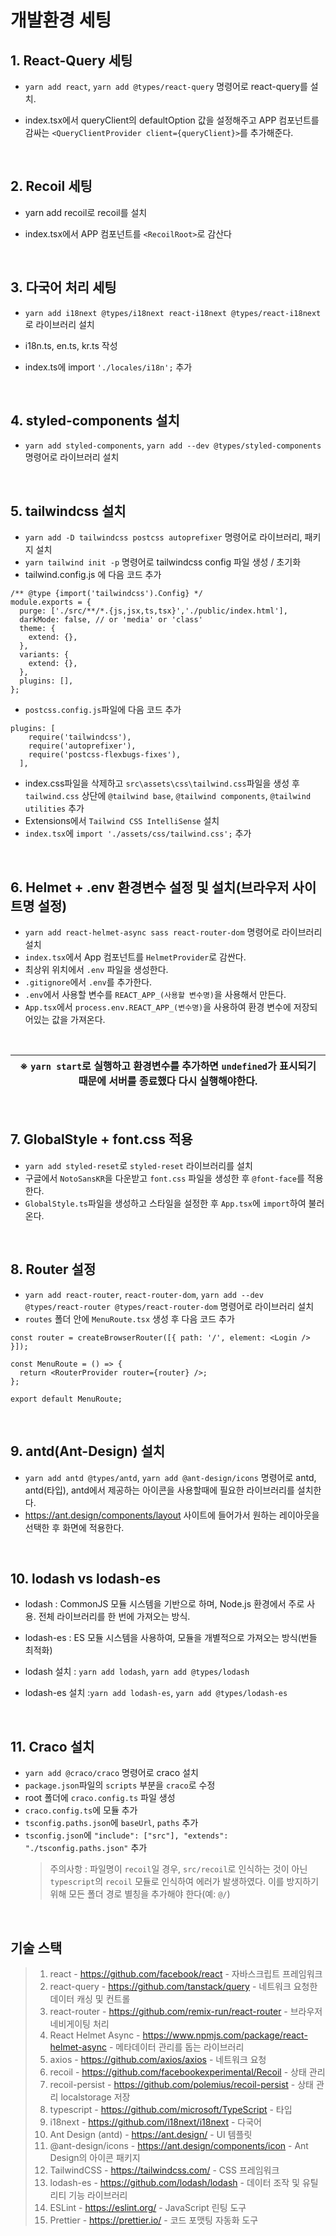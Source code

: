 # 개발환경 세팅

## 1. React-Query 세팅

- `yarn add react`, `yarn add @types/react-query` 명령어로 react-query를 설치.
- index.tsx에서 queryClient의 defaultOption 값을 설정해주고 APP 컴포넌트를 감싸는 `<QueryClientProvider client={queryClient}>`를 추가해준다.

  <br/>

## 2. Recoil 세팅

- yarn add recoil로 recoil를 설치
- index.tsx에서 APP 컴포넌트를 `<RecoilRoot>`로 감산다

  <br/>

## 3. 다국어 처리 세팅

- `yarn add i18next @types/i18next react-i18next @types/react-i18next`로 라이브러리 설치
- i18n.ts, en.ts, kr.ts 작성
- index.ts에 import `'./locales/i18n';` 추가

  <br/>

## 4. styled-components 설치

- `yarn add styled-components`, `yarn add --dev @types/styled-components` 명령어로 라이브러리 설치

<br/>

## 5. tailwindcss 설치

- `yarn add -D tailwindcss postcss autoprefixer` 명령어로 라이브러리, 패키지 설치
- `yarn tailwind init -p` 명령어로 tailwindcss config 파일 생성 / 초기화
- tailwind.config.js 에 다음 코드 추가

```
/** @type {import('tailwindcss').Config} */
module.exports = {
  purge: ['./src/**/*.{js,jsx,ts,tsx}','./public/index.html'],
  darkMode: false, // or 'media' or 'class'
  theme: {
    extend: {},
  },
  variants: {
    extend: {},
  },
  plugins: [],
};
```

- `postcss.config.js`파일에 다음 코드 추가

```
plugins: [
    require('tailwindcss'),
    require('autoprefixer'),
    require('postcss-flexbugs-fixes'),
  ],
```

- index.css파일을 삭제하고 `src\assets\css\tailwind.css`파일을 생성 후 `tailwind.css` 상단에 `@tailwind base`, `@tailwind components`, `@tailwind utilities` 추가
- Extensions에서 `Tailwind CSS IntelliSense` 설치
- `index.tsx`에 `import './assets/css/tailwind.css';` 추가

<br/>

## 6. Helmet + .env 환경변수 설정 및 설치(브라우저 사이트명 설정)

- `yarn add react-helmet-async sass react-router-dom` 명령어로 라이브러리 설치
- `index.tsx`에서 App 컴포넌트를 `HelmetProvider`로 감싼다.
- 최상위 위치에서 `.env` 파일을 생성한다.
- `.gitignore`에서 `.env`를 추가한다.
- `.env`에서 사용할 변수를 `REACT_APP_(사용할 변수명)`을 사용해서 만든다.
- `App.tsx`에서 `process.env.REACT_APP_(변수명)`을 사용하여 환경 변수에 저장되어있는 값을 가져온다.

<br/>

| ※ `yarn start`로 실행하고 환경변수를 추가하면 `undefined`가 표시되기 때문에 서버를 종료했다 다시 실행해야한다. |
| -------------------------------------------------------------------------------------------------------------- |

<br/>

## 7. GlobalStyle + font.css 적용

- `yarn add styled-reset`로 `styled-reset` 라이브러리를 설치
- 구글에서 `NotoSansKR`을 다운받고 `font.css` 파일을 생성한 후 `@font-face`를 적용한다.
- `GlobalStyle.ts`파일을 생성하고 스타일을 설정한 후 `App.tsx`에 `import`하여 불러온다.

<br/>

## 8. Router 설정

- `yarn add react-router`, `react-router-dom`, `yarn add --dev @types/react-router @types/react-router-dom` 명령어로 라이브러리 설치
- `routes` 폴더 안에 `MenuRoute.tsx` 생성 후 다음 코드 추가

```
const router = createBrowserRouter([{ path: '/', element: <Login /> }]);

const MenuRoute = () => {
  return <RouterProvider router={router} />;
};

export default MenuRoute;
```

<br/>

## 9. antd(Ant-Design) 설치

- `yarn add antd @types/antd`, `yarn add @ant-design/icons` 명령어로 antd, antd(타입), antd에서 제공하는 아이콘을 사용할때에 필요한 라이브러리를 설치한다.
- https://ant.design/components/layout 사이트에 들어가서 원하는 레이아웃을 선택한 후 화면에 적용한다.

<br/>

## 10. lodash vs lodash-es

- lodash : CommonJS 모듈 시스템을 기반으로 하며, Node.js 환경에서 주로 사용. 전체 라이브러리를 한 번에 가져오는 방식.

- lodash-es : ES 모듈 시스템을 사용하여, 모듈을 개별적으로 가져오는 방식(번들 최적화)

- lodash 설치 : `yarn add lodash`, `yarn add @types/lodash`
- lodash-es 설치 :`yarn add lodash-es`, `yarn add @types/lodash-es`

<br/>

## 11. Craco 설치

- `yarn add @craco/craco` 명령어로 craco 설치
- `package.json`파일의 `scripts` 부분을 `craco`로 수정
- root 폴더에 `craco.config.ts` 파일 생성
- `craco.config.ts`에 모듈 추가
- `tsconfig.paths.json`에 `baseUrl`, `paths` 추가
- `tsconfig.json`에 `"include": ["src"], "extends": "./tsconfig.paths.json"` 추가
  > 주의사항 : 파일명이 `recoil`일 경우, `src/recoil`로 인식하는 것이 아닌 `typescript`의 `recoil` 모듈로 인식하여 에러가 발생하였다. 이를 방지하기 위해 모든 폴더 경로 별칭을 추가해야 한다(예: `@/`)

<br/>

## 기술 스택

> 1. react - https://github.com/facebook/react - 자바스크립트 프레임워크
> 2. react-query - https://github.com/tanstack/query - 네트워크 요청한 데이터 캐싱 및 컨트롤
> 3. react-router - https://github.com/remix-run/react-router - 브라우저 네비게이팅 처리
> 4. React Helmet Async - https://www.npmjs.com/package/react-helmet-async - 메타데이터 관리를 돕는 라이브러리
> 5. axios - https://github.com/axios/axios - 네트워크 요청
> 6. recoil - https://github.com/facebookexperimental/Recoil - 상태 관리
> 7. recoil-persist - https://github.com/polemius/recoil-persist - 상태 관리 localstorage 저장
> 8. typescript - https://github.com/microsoft/TypeScript - 타입
> 9. i18next - https://github.com/i18next/i18next - 다국어
> 10. Ant Design (antd) - https://ant.design/ - UI 템플릿
> 11. @ant-design/icons - https://ant.design/components/icon - Ant Design의 아이콘 패키지
> 12. TailwindCSS - https://tailwindcss.com/ - CSS 프레임워크
> 13. lodash-es - https://github.com/lodash/lodash - 데이터 조작 및 유틸리티 기능 라이브러리
> 14. ESLint - https://eslint.org/ - JavaScript 린팅 도구
> 15. Prettier - https://prettier.io/ - 코드 포맷팅 자동화 도구
